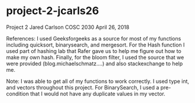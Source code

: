 # project-2-jcarls26

Project 2
Jared Carlson
COSC 2030
April 26, 2018

References:
I used Geeksforgeeks as a source for most of my functions including quicksort, binarysearch, and mergesort. For the Hash function I used part of hashing lab that Rafer gave us to help me figure out how to make my own hash. Finally, for the bloom filter, I used the source that we were provided (blog.michaelschmatz....) and also stackexchange to help me. 

Note:
I was able to get all of my functions to work correctly. I used type int, and vectors throughout this project. For BinarySearch, I used a pre-condition that I would not have any duplicate values in my vector. 
